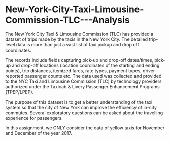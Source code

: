 # New-York-City-Taxi-Limousine-Commission-TLC---Analysis


The New York City Taxi & Limousine Commission (TLC) has provided a dataset of trips made by the taxis in the New York City. The detailed trip-level data is more than just a vast list of taxi pickup and drop off coordinates.  

The records include fields capturing pick-up and drop-off dates/times, pick-up and drop-off locations (location coordinates of the starting and ending points), trip distances, itemized fares, rate types, payment types, driver-reported passenger counts etc. The data used was collected and provided to the NYC Taxi and Limousine Commission (TLC) by technology providers authorized under the Taxicab & Livery Passenger Enhancement Programs (TPEP/LPEP).

The purpose of this dataset is to get a better understanding of the taxi system so that the city of New York can improve the efficiency of in-city commutes. Several exploratory questions can be asked about the travelling experience for passengers.

 In this assignment, we ONLY consider the data of yellow taxis for November and December of the year 2017.
